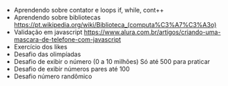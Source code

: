 - Aprendendo sobre contator e loops
	if, while, cont++
- Aprendendo sobre bibliotecas
	https://pt.wikipedia.org/wiki/Biblioteca_(computa%C3%A7%C3%A3o)
- Validação em javascript
	https://www.alura.com.br/artigos/criando-uma-mascara-de-telefone-com-javascript
- Exercício dos likes
- Desafio das olimpíadas
- Desafio de exibir o número (0 a 10 milhões)
	Só até 500 para praticar
- Desafio de exibir números pares até 100
- Desafio número randômico